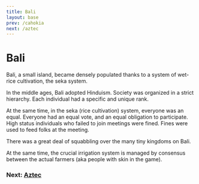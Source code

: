 ```yaml
---
title: Bali
layout: base
prev: /cahokia
next: /aztec
---
```


# Bali

Bali, a small island, became densely populated thanks to a system of wet-rice cultivation, the seka system.

In the middle ages, Bali adopted Hinduism.
Society was organized in a strict hierarchy.
Each individual had a specific and unique rank.

At the same time, in the seka (rice cultivation) system, everyone was an equal.
Everyone had an equal vote,
and an equal obligation to participate.
High status individuals who failed to join meetings were fined.
Fines were used to feed folks at the meeting.

There was a great deal of squabbling over the many tiny kingdoms on Bali.

At the same time, the crucial irrigation system is managed by consensus between the actual farmers (aka people with skin in the game).

### Next: [Aztec](/aztec)
